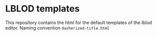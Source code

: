 # LBLOD templates

This repository contains the html for the default templates of the lblod editor.
Naming convention `dasherized-title.html`

